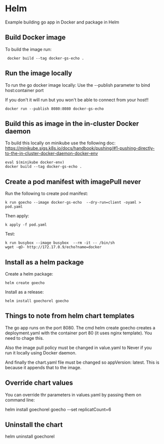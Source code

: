 # Helm

Example building go app in Docker and package in Helm

## Build Docker image

To build the image run:

```
 docker build --tag docker-gs-echo .
```

## Run the image locally

To run the go docker image locally:
Use the --publish parameter to bind host:container port

If you don't it will run but you won't be able to connect from your host!!

```
docker run --publish 8080:8080 docker-gs-echo
```

## Build this as image in the in-cluster Docker daemon

To build this locally on minikube use the following doc:
https://minikube.sigs.k8s.io/docs/handbook/pushing/#1-pushing-directly-to-the-in-cluster-docker-daemon-docker-env

```
eval $(minikube docker-env)
docker build --tag docker-gs-echo .

```

## Create a pod manifest with imagePull never

Run the following to create pod manifest:
```
k run goecho --image docker-gs-echo  --dry-run=client -oyaml > pod.yaml
```

Then apply:

```
k apply -f pod.yaml
```

Test:
```
k run busybox --image busybox  --rm -it -- /bin/sh
wget -qO- http://172.17.0.9/echo?name=docker       
```

## Install as a helm package

Create a helm package:

```
helm create goecho
```

Install as a release:

```
helm install goechorel goecho
```

## Things to note from helm chart templates

The go app runs on the port 8080. The cmd helm create goecho creates a deployment.yaml with the container port 80 (it uses nginx template).
You need to chage this.

Also the image pull policy must be changed in value.yaml to Never if you run it locally using Docker daemon.

And finally the chart.yaml file must be changed so appVersion: latest. This is because it appends that to the image.

## Override chart values

You can override thr parameters in values.yaml by passing them on command line:

helm install goechorel goecho --set replicatCount=6

## Uninstall the chart

helm  uninstall goechorel   
